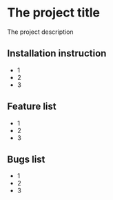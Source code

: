 # The project title
The project description

## Installation instruction
* 1
* 2
* 3

## Feature list
- 1
- 2
- 3

## Bugs list
+ 1
+ 2
+ 3

